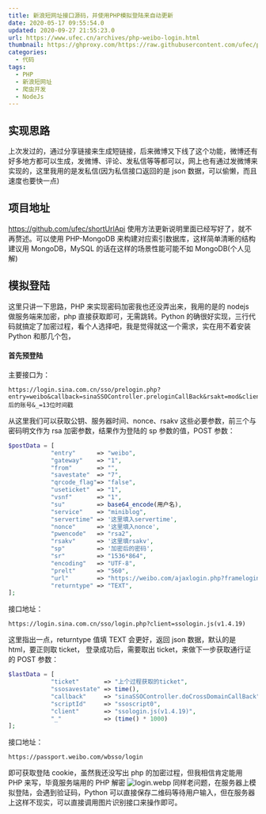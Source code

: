 ```yaml
---
title: 新浪短网址接口源码，并使用PHP模拟登陆来自动更新
date: 2020-05-17 09:55:54.0
updated: 2020-09-27 21:55:23.0
url: https://www.ufec.cn/archives/php-weibo-login.html
thumbnail: https://ghproxy.com/https://raw.githubusercontent.com/ufec/picGoImg/main/blog/2020/05/timg-c31ed44661e942cba0b35f1770034c06.webp
categories:
  - 代码
tags:
  - PHP
  - 新浪短网址
  - 爬虫开发
  - NodeJs
---
```


## 实现思路

上次发过的，通过分享链接来生成短链接，后来微博又下线了这个功能，微博还有好多地方都可以生成，发微博、评论、发私信等等都可以，网上也有通过发微博来实现的，这里我用的是发私信(因为私信接口返回的是 json 数据，可以偷懒，而且速度也要快一点)

## 项目地址

https://github.com/ufec/shortUrlApi
使用方法更新说明里面已经写好了，就不再赘述。可以使用 PHP-MongoDB 来构建对应索引数据库，这样简单清晰的结构建议用 MongoDB，MySQL 的话在这样的场景性能可能不如 MongoDB(个人见解)

## 模拟登陆

这里只讲一下思路，PHP 来实现密码加密我也还没弄出来，我用的是的 nodejs 做服务端来加密，php 直接获取即可，无需跳转。Python 的确很好实现，三行代码就搞定了加密过程，看个人选择吧，我是觉得就这一个需求，实在用不着安装 Python 和那几个包，

#### 首先预登陆

主要接口为：

```
https://login.sina.com.cn/sso/prelogin.php?entry=weibo&callback=sinaSSOController.preloginCallBack&rsakt=mod&client=ssologin.js(v1.4.19)&su=base64后的账号&_=13位时间戳
```

从这里我们可以获取公钥、服务器时间、nonce、rsakv 这些必要参数，前三个与密码明文作为 rsa 加密参数，结果作为登陆的 sp 参数的值，POST 参数：

```PHP
$postData = [
            "entry"	     => "weibo",
            "gateway"    =>	"1",
            "from"	     => "",
            "savestate"  => "7",
            "qrcode_flag"=>	"false",
            "useticket"	 => "1",
            "vsnf"	     => "1",
            "su"	     => base64_encode(用户名),
            "service"	 => "miniblog",
            "servertime" => '这里填入servertime',
            "nonce"	     => '这里填入nonce',
            "pwencode"	 => "rsa2",
            "rsakv"	     => '这里填rsakv',
            "sp"	     => '加密后的密码',
            "sr"	     => "1536*864",
            "encoding"   => "UTF-8",
            "prelt"	     => "560",
            "url"	     => "https://weibo.com/ajaxlogin.php?framelogin=1&callback=parent.sinaSSOController.feedBackUrlCallBack",
            "returntype" => "TEXT",
];
```

接口地址：

```
https://login.sina.com.cn/sso/login.php?client=ssologin.js(v1.4.19)
```

这里指出一点，returntype 值填 TEXT 会更好，返回 json 数据，默认的是 html，要正则取 ticket，
登录成功后，需要取出 ticket，来做下一步获取通行证的 POST 参数：

```PHP
$lastData = [
            "ticket"       => "上个过程获取的ticket",
            "ssosavestate" => time(),
            "callback"     => "sinaSSOController.doCrossDomainCallBack",
            "scriptId"     => "ssoscript0",
            "client"       => "ssologin.js(v1.4.19)",
            "_"            => (time() * 1000)
];
```

接口地址：

```
https://passport.weibo.com/wbsso/login
```

即可获取登陆 cookie，虽然我还没写出 php 的加密过程，但我相信肯定能用 PHP 来写，毕竟服务端用的 PHP 解密
![login.webp](https://www.ufec.cn/upload/2020/05/login-31aff1275558496ea237cd1ed7dc6c66.webp)
同样老问题，在服务器上模拟登陆，会遇到验证码，Python 可以直接保存二维码等待用户输入，但在服务器上这样不现实，可以直接调用图片识别接口来操作即可。
